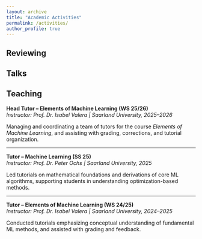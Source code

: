 ```yaml
---
layout: archive
title: "Academic Activities"
permalink: /activities/
author_profile: true
---
```


## Reviewing

## Talks

## Teaching

**Head Tutor – Elements of Machine Learning (WS 25/26)**  
*Instructor: Prof. Dr. Isabel Valera | Saarland University, 2025–2026*  

Managing and coordinating a team of tutors for the course *Elements of Machine Learning*, and assisting with grading, corrections, and tutorial organization.


---

**Tutor – Machine Learning (SS 25)**  
*Instructor: Prof. Dr. Peter Ochs | Saarland University, 2025*  

Led tutorials on mathematical foundations and derivations of core ML algorithms, supporting students in understanding optimization-based methods.


---

**Tutor – Elements of Machine Learning (WS 24/25)**  
*Instructor: Prof. Dr. Isabel Valera | Saarland University, 2024–2025*  

Conducted tutorials emphasizing conceptual understanding of fundamental ML methods, and assisted with grading and feedback.
